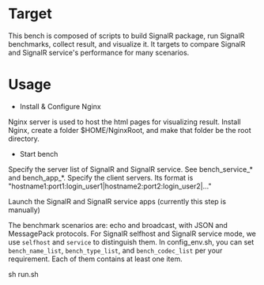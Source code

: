 # Target

This bench is composed of scripts to build SignalR package, run SignalR benchmarks, collect result, and visualize it. It targets to compare SignalR and SignalR service's performance for many scenarios.

# Usage

* Install & Configure Nginx

Nginx server is used to host the html pages for visualizing result. Install Nginx, create a folder $HOME/NginxRoot, and make that folder be the root directory.


* Start bench

Specify the server list of SignalR and SignalR service. See bench_service_* and bench_app_*. Specify the client servers. Its format is "hostname1:port1:login_user1|hostname2:port2:login_user2|..."

Launch the SignalR and SignalR service apps (currently this step is manually)

The benchmark scenarios are: echo and broadcast, with JSON and MessagePack protocols. For SignalR selfhost and SignalR service mode, we use `selfhost` and `service` to distinguish them. In config_env.sh, you can set `bench_name_list`, `bench_type_list`, and `bench_codec_list` per your requirement. Each of them contains at least one item.

sh run.sh
